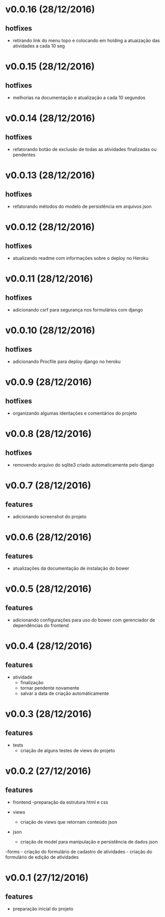 v0.0.16 (28/12/2016)
===================
## hotfixes
- retirando link do menu topo e colocando em holding a atuaização das atividades a cada 10 seg

v0.0.15 (28/12/2016)
===================
## hotfixes
- melhorias na documentação e atualização a cada 10 segundos

v0.0.14 (28/12/2016)
===================
## hotfixes
- refatorando botão de exclusão de todas as atividades finalizadas ou pendentes

v0.0.13 (28/12/2016)
===================
## hotfixes
- refatorando métodos do modelo de persistência em arquivos json

v0.0.12 (28/12/2016)
===================
## hotfixes
- atualizando readme com informações sobre o deploy no Heroku

v0.0.11 (28/12/2016)
===================
## hotfixes
- adicionando csrf para segurança nos formulários com django

v0.0.10 (28/12/2016)
===================
## hotfixes
- adicionando Procfile para deploy django no heroku

v0.0.9 (28/12/2016)
===================
## hotfixes
- organizando algumas identações e comentários do projeto

v0.0.8 (28/12/2016)
===================
## hotfixes
- removendo arquivo do sqlite3 criado automaticamente pelo django

v0.0.7 (28/12/2016)
===================
## features
- adicionando screenshot do projeto

v0.0.6 (28/12/2016)
===================
## features
- atualizações da documentação de instalação do bower

v0.0.5 (28/12/2016)
===================
## features
- adicionando configurações para uso do bower com gerenciador de dependências do frontend

v0.0.4 (28/12/2016)
===================
## features
- atividade
    - finalização
    - tornar pendente novamente
    - salvar a data de criação automáticamente

v0.0.3 (28/12/2016)
===================
## features
- tests
    - criação de alguns testes de views do projeto

v0.0.2 (27/12/2016)
===================
## features
- frontend
    -preparação da estrutura html e css

- views
    - criação de views que retornam conteúdo json

- json
    - criação de model para manipulação e persistência de dados json

-forms
    - criação do formulário de cadastro de atividades
    - criação do formulário de edição de atividades

v0.0.1 (27/12/2016)
===================
## features
- preparação inicial do projeto
